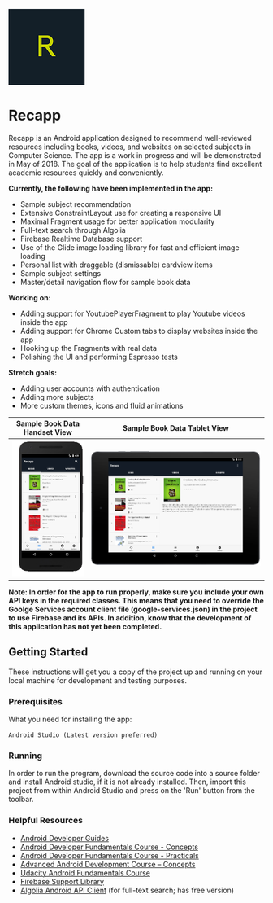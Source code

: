 ![alt text](https://github.com/mussieh/Recapp/blob/master/recapp_temporary_logo.png "Recapp Logo")
# Recapp
Recapp is an Android application designed to recommend well-reviewed resources including books, videos, and websites on selected subjects in Computer Science. The app is a work in progress and will be demonstrated in May of 2018. 
The goal of the application is to help students find excellent academic resources quickly and conveniently.

**Currently, the following have been implemented in the app:**

* Sample subject recommendation
* Extensive ConstraintLayout use for creating a responsive UI
* Maximal Fragment usage for better application modularity
* Full-text search through Algolia
* Firebase Realtime Database support
* Use of the Glide image loading library for fast and efficient image loading
* Personal list with draggable (dismissable) cardview items
* Sample subject settings
* Master/detail navigation flow for sample book data

**Working on:**

* Adding support for YoutubePlayerFragment to play Youtube videos inside the app
* Adding support for Chrome Custom tabs to display websites inside the app
* Hooking up the Fragments with real data
* Polishing the UI and performing Espresso tests

**Stretch goals:**

* Adding user accounts with authentication
* Adding more subjects
* More custom themes, icons and fluid animations

Sample Book Data Handset View   |  Sample Book Data Tablet View
:------------------------------:|:-------------------------:
![](https://github.com/mussieh/Recapp/blob/master/droid_handset.png)       |  ![](https://github.com/mussieh/Recapp/blob/master/droid_tablet.png)

**Note: In order for the app to run properly, make sure you include your own API keys in the required classes. This means that you need to override the Goolge Services account client file (google-services.json) in the project to use Firebase and its APIs. In addition, know that
the development of this application has not yet been completed.**

## Getting Started

These instructions will get you a copy of the project up and running on your local machine for development and testing purposes.

### Prerequisites

What you need for installing the app:

```
Android Studio (Latest version preferred)

```

### Running

In order to run the program, download the source code into a source folder and install Android studio,
if it is not already installed. Then, import this project from within Android Studio and press on the 'Run' button from
the toolbar.

### Helpful Resources

* [Android Developer Guides](https://developer.android.com/guide/index.html)
* [Android Developer Fundamentals Course - Concepts](https://legacy.gitbook.com/book/google-developer-training/android-developer-fundamentals-course-concepts/details)
* [Android Developer Fundamentals Course - Practicals](https://legacy.gitbook.com/book/google-developer-training/android-developer-fundamentals-course-practicals/details)
* [Advanced Android Development Course – Concepts](https://legacy.gitbook.com/book/google-developer-training/android-developer-advanced-course-concepts/details)
* [Udacity Android Fundamentals Course](https://www.udacity.com/course/new-android-fundamentals--ud851)
* [Firebase Support Library](https://firebase.google.com/docs/android/setup)
* [Algolia Android API Client](https://www.algolia.com/doc/api-client/android/getting-started) (for full-text search; has free version)



